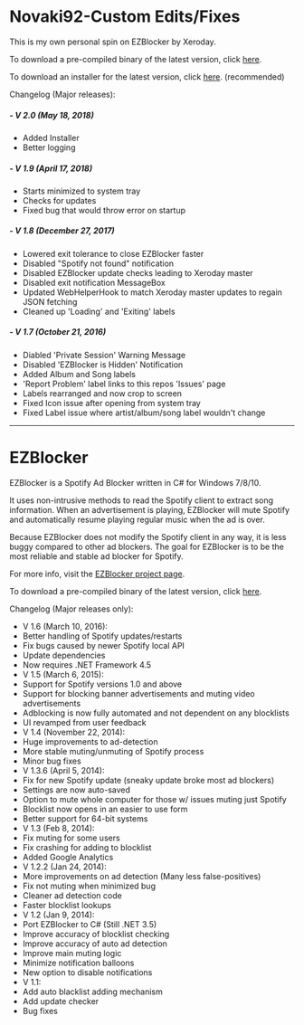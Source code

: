 
# Novaki92-Custom Edits/Fixes


This is my own personal spin on EZBlocker by Xeroday.

To download a pre-compiled binary of the latest version, click [here][3].

To download an installer for the latest version, click [here][4]. (recommended)

Changelog (Major releases):
##### - V 2.0 (May 18, 2018)
  - Added Installer
  - Better logging

##### - V 1.9 (April 17, 2018)
  - Starts minimized to system tray
  - Checks for updates
  - Fixed bug that would throw error on startup 


##### - V 1.8 (December 27, 2017)
  - Lowered exit tolerance to close EZBlocker faster
  - Disabled "Spotify not found" notification
  - Disabled EZBlocker update checks leading to Xeroday master
  - Disabled exit notification MessageBox
  - Updated WebHelperHook to match Xeroday master updates to regain JSON fetching
  - Cleaned up 'Loading' and 'Exiting' labels


##### - V 1.7 (October 21, 2016)
  - Diabled 'Private Session' Warning Message
  - Disabled 'EZBlocker is Hidden' Notification
  - Added Album and Song labels
  - 'Report Problem' label links to this repos 'Issues' page
  - Labels rearranged and now crop to screen
  - Fixed Icon issue after opening from system tray
  - Fixed Label issue where artist/album/song label wouldn't change

---

# EZBlocker


EZBlocker is a Spotify Ad Blocker written in C# for Windows 7/8/10.

It uses non-intrusive methods to read the Spotify client to extract song information. When an advertisement is playing, EZBlocker will mute Spotify and automatically resume playing regular music when the ad is over.

Because EZBlocker does not modify the Spotify client in any way, it is less buggy compared to other ad blockers. The goal for EZBlocker is to be the most reliable and stable ad blocker for Spotify.

For more info, visit the [EZBlocker project page][2].

To download a pre-compiled binary of the latest version, click [here][1].

Changelog (Major releases only):
 - V 1.6 (March 10, 2016):
  - Better handling of Spotify updates/restarts
  - Fix bugs caused by newer Spotify local API
  - Update dependencies
  - Now requires .NET Framework 4.5
 - V 1.5 (March 6, 2015):
  - Support for Spotify versions 1.0 and above
  - Support for blocking banner advertisements and muting video advertisements
  - Adblocking is now fully automated and not dependent on any blocklists
  - UI revamped from user feedback
 - V 1.4 (November 22, 2014):
  - Huge improvements to ad-detection
  - More stable muting/unmuting of Spotify process
  - Minor bug fixes
 - V 1.3.6 (April 5, 2014):
  - Fix for new Spotify update (sneaky update broke most ad blockers)
  - Settings are now auto-saved
  - Option to mute whole computer for those w/ issues muting just Spotify
  - Blocklist now opens in an easier to use form
  - Better support for 64-bit systems
 - V 1.3 (Feb 8, 2014):
  - Fix muting for some users
  - Fix crashing for adding to blocklist
  - Added Google Analytics
 - V 1.2.2 (Jan 24, 2014):
  - More improvements on ad detection (Many less false-positives)
  - Fix not muting when minimized bug
  - Cleaner ad detection code
  - Faster blocklist lookups
 - V 1.2 (Jan 9, 2014):
  - Port EZBlocker to C# (Still .NET 3.5)
  - Improve accuracy of blocklist checking
  - Improve accuracy of auto ad detection
  - Improve main muting logic
  - Minimize notification balloons
  - New option to disable notifications
 - V 1.1:
  - Add auto blacklist adding mechanism
  - Add update checker
  - Bug fixes


  [1]: http://www.ericzhang.me/dl/?file=EZBlocker.php
  [2]: http://www.ericzhang.me/projects/spotify-ad-blocker-ezblocker/
  [3]: https://github.com/Novaki92/Spotify-Ad-Blocker/raw/master/Latest%20Executable/EZBlocker.exe
  [4]: https://github.com/Novaki92/Spotify-Ad-Blocker/blob/installer_test/Installer/EZBlocker_Setup.msi?raw=true
